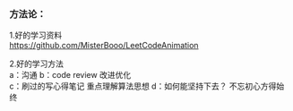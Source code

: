 

### 方法论：

1.好的学习资料  
  https://github.com/MisterBooo/LeetCodeAnimation


2.好的学习方法  
  a：沟通 
  b：code review  改进优化  
  c：刷过的写心得笔记  重点理解算法思想 
  d：如何能坚持下去？ 不忘初心方得始终  